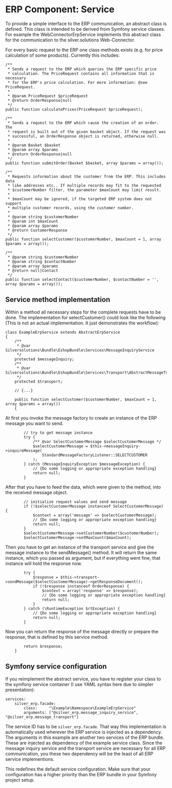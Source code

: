 #  ERP Component: Service 

To provide a simple interface to the ERP communication, an abstract class is defined. This class is intended to be derived from Symfony service classes. For example the WebConnectorErpService implements this abstract class for the communication to the silver.solutions Web-Connector.

For every basic request to the ERP one class methods exists (e.g. for price calculation of some products). Currently this includes:

``` 
/**
 * Sends a request to the ERP which queries the ERP specific price
 * calculation. The PriceRequest contains all information that is necessary
 * for the ERP's price calculation. For more information: @see PriceRequest.
 *
 * @param PriceRequest $priceRequest
 * @return OrderResponse|null
 */
public function calculatePrices(PriceRequest $priceRequest);

/**
 * Sends a request to the ERP which cause the creation of an order. The
 * request is built out of the given basket object. If the request was
 * successful, an OrderResponse object is returned, otherwise null.
 *
 * @param Basket $basket
 * @param array $params
 * @return OrderResponse|null
 */
public function submitOrder(Basket $basket, array $params = array());

/**
 * Requests information about the customer from the ERP. This includes data
 * like addresses etc.. If multiple records may fit to the requested
 * $customerNumber filter, the parameter $maxCount may limit result.
 *
 * $maxCount may be ignored, if the targeted ERP system does not support
 * multiple customer records, using the customer number.
 *
 * @param string $customerNumber
 * @param int $maxCount
 * @param array $params
 * @return CustomerResponse
 */
public function selectCustomer($customerNumber, $maxCount = 1, array $params = array());

/**
 * @param string $customerNumber
 * @param string $contactNumber
 * @param array $params
 * @return null|Contact
 */
public function selectContact($customerNumber, $contactNumber = '', array $params = array());
```

## Service method implementation

Within a method all necessary steps for the complete requests have to be done. The implementation for selectCustomer() could look like the following (This is not an actual implementation. It just demonstrates the workflow):

``` 
class ExampleErpService extends AbstractErpService
{
    /**
     * @var Silversolutions\Bundle\EshopBundle\Services\MessageInquiryService
     */
    protected $messageInquiry;
    /**
     * @var Silversolutions\Bundle\EshopBundle\Services\Transport\AbstractMessageTransport
     */
    protected $transport;

    // {...}
    
    public function selectCustomer($customerNumber, $maxCount = 1, array $params = array())
    {
```

At first you invoke the message factory to create an instance of the ERP message you want to send.

``` 
        // try to get message instance
        try {
            /** @var SelectCustomerMessage $selectCustomerMessage */
            $selectCustomerMessage = $this->messageInquiry->inquireMessage(
                StandardMessageFactoryListener::SELECTCUSTOMER
            );
        } catch (MessageInquiryException $messageException) {
            // {Do some logging or appropriate exception handling}
            return null;
        }
```

After that you have to feed the data, which were given to the method, into the received message object.

``` 
        // initialize request values and send message
        if (!$selectCustomerMessage instanceof SelectCustomerMessage) {
            $context = array('message' => $selectCustomerMessage);
            // {Do some logging or appropriate exception handling}
            return null;
        }
        $selectCustomerMessage->setCustomerNumber($customerNumber);
        $selectCustomerMessage->setMaxCount($maxCount);
```

Then you have to get an instance of the transport service and give the message instance to the sendMessage() method. It will return the same instance, which you passed as argument, but if everything went fine, that instance will hold the response now.

``` 
        try {
            $response = $this->transport->sendMessage($selectCustomerMessage)->getResponseDocument();
            if (!$response instanceof OrderResponse) {
                $context = array('response' => $response);
                // {Do some logging or appropriate exception handling}
                return null;
            }
        } catch (\RuntimeException $rtException) {
            // {Do some logging or appropriate exception handling}
            return null;
        }
```

Now you can return the response of the message directly or prepare the response, that is defined by this service method.

``` 
        return $response;
    }
```

## Symfony service configuration

If you reimplement the abstract service, you have to register your class to the symfony service container (I use YAML syntax here due to simpler presentation):

``` 
services:
    silver_erp.facade:
        class:     "\Example\Namespace\ExampleErpService"
        arguments: ["@silver_erp.message_inquiry_service", "@silver_erp.message_transport"]
```

The service ID has to be `silver_erp.facade`. That way this implementation is automatically used wherever the ERP service is injected as a dependency. The arguments in this example are another two services of the ERP bundle. These are injected as dependency of the example service class. Since the message inquiry service and the transport service are necessary for all ERP communication, you these two dependency will be the least of all ERP service implementions.

This redefines the default service configuration. Make sure that your configuration has a higher priority than the ERP bundle in your Symfony project setup.

